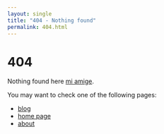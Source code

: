 ```yaml
---
layout: single
title: "404 - Nothing found"
permalink: 404.html
---
```

# 404

Nothing found here [mi amige](https://en.wikipedia.org/wiki/Gender_neutrality_in_Spanish).

You may want to check one of the following pages:

- [blog](/blog/)
- [home page](/)
- [about](/about/)

